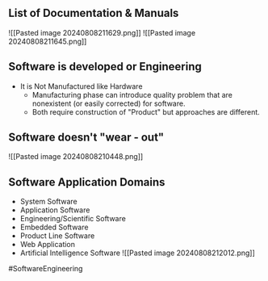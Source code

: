 ## List of Documentation & Manuals
![[Pasted image 20240808211629.png]]
![[Pasted image 20240808211645.png]]
## Software is developed or Engineering
- It is Not Manufactured like Hardware
	- Manufacturing phase can introduce quality problem that are nonexistent (or easily corrected) for software.
	- Both require construction of "Product" but approaches are different.
## Software doesn't "wear - out"
![[Pasted image 20240808210448.png]]

## Software Application Domains
- System Software
- Application Software
- Engineering/Scientific Software
- Embedded Software
- Product Line Software
- Web Application
- Artificial Intelligence Software
![[Pasted image 20240808212012.png]]

#SoftwareEngineering 